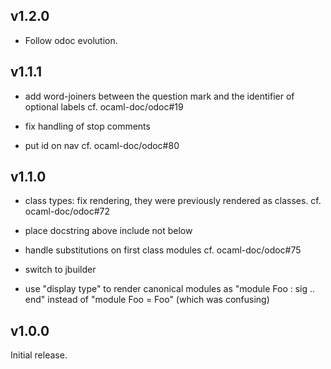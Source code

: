 v1.2.0
------

- Follow odoc evolution.

v1.1.1
-------

- add word-joiners between the question mark and the identifier of optional
  labels
  cf. ocaml-doc/odoc#19

- fix handling of stop comments

- put id on nav
  cf. ocaml-doc/odoc#80


v1.1.0
-------

- class types: fix rendering, they were previously rendered as classes.
  cf. ocaml-doc/odoc#72

- place docstring above include not below

- handle substitutions on first class modules
  cf. ocaml-doc/odoc#75

- switch to jbuilder

- use "display type" to render canonical modules as "module Foo : sig .. end"
  instead of "module Foo = Foo" (which was confusing)

v1.0.0
-------

Initial release.
